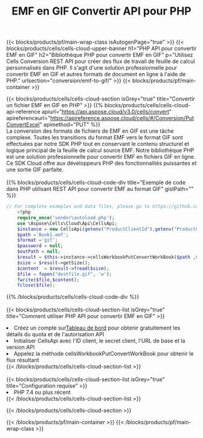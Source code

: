 ﻿---
title:  EMF en GIF Convertir API pour PHP
description:  API Cloud et SDK pour Microsoft Excel et OpenOffice Calc. Convertir une feuille de calcul en un autre format de fichier.
url: /fr/php/conversion/emf-to-gif/
---
{{< blocks/products/pf/main-wrap-class isAutogenPage="true" >}}
{{< blocks/products/cells/cells-cloud-upper-banner h1="PHP API pour convertir EMF en GIF" h2="Bibliothèque PHP pour convertir EMF en GIF" p="Utilisez Cells Conversion REST API pour créer des flux de travail de feuille de calcul personnalisés dans PHP. Il s\'agit d\'une solution professionnelle pour convertir EMF en GIF et autres formats de document en ligne à l\'aide de PHP." urlsection="conversion/emf-to-gif/" >}}
{{< blocks/products/pf/main-container >}}

{{< blocks/products/cells/cells-cloud-section isGrey="true" title="Convertir un fichier EMF en GIF en PHP" >}}
{{% blocks/products/cells/cells-cloud-api-reference apiurl="https://api.aspose.cloud/v3.0/cells/convert" apireferenceurl="https://apireference.aspose.cloud/cells/#/Conversion/PutConvertExcel" apimethod="PUT" %}}
<br/>
La conversion des formats de fichiers de EMF en GIF est une tâche complexe. Toutes les transitions du format EMF vers le format GIF sont effectuées par notre SDK PHP tout en conservant le contenu structurel et logique principal de la feuille de calcul source EMF. Notre bibliothèque PHP est une solution professionnelle pour convertir EMF en fichiers GIF en ligne. Ce SDK Cloud offre aux développeurs PHP des fonctionnalités puissantes et une sortie GIF parfaite.
<br/>
<br/>
{{% blocks/products/cells/cells-cloud-code-div title="Exemple de code dans PHP utilisant REST API pour convertir EMF au format GIF" gistPath="" %}}
 
```php
// For complete examples and data files, please go to https://github.com/aspose-cells-cloud/aspose-cells-cloud-php/
    <?php
    require_once('vendor\autoload.php');
    use \Aspose\Cells\Cloud\Api\CellsApi;
    $instance = new CellsApi(getenv("ProductClientId"),getenv("ProductClientSecret"));
    $path ='Book1.emf';    
    $format ='gif';
    $password = null;
    $outPath = null;      
    $result = $this->instance->cellsWorkbookPutConvertWorkBook($path ,$format, $password,  $outPath);
    $size = $result->getSize();
    $content  = $result->fread($size);
    $file = fopen("destfile.gif", 'w');
    fwrite($file,$content);
    fclose($file);
```
 
{{% /blocks/products/cells/cells-cloud-code-div %}}
<br/>
<br/>
{{< blocks/products/cells/cells-cloud-section-list isGrey="true" title="Comment utiliser PHP API pour convertir EMF en GIF" >}}
<li> Créez un compte sur<a href="https://dashboard.aspose.cloud/">Tableau de bord</a> pour obtenir gratuitement les détails du quota et de l'autorisation API</li>
<li>Initialiser CellsApi avec l'ID client, le secret client, l'URL de base et la version API</li>
<li>Appelez la méthode cellsWorkbookPutConvertWorkBook pour obtenir le flux résultant</li>
{{< /blocks/products/cells/cells-cloud-section-list >}}
<br/>
<br/>
{{< blocks/products/cells/cells-cloud-section-list isGrey="true" title="Configuration requise" >}}
<li>PHP 7.4 ou plus récent</li>
{{< /blocks/products/cells/cells-cloud-section-list >}}

{{< /blocks/products/cells/cells-cloud-section >}}

{{< /blocks/products/pf/main-container >}}
{{< /blocks/products/pf/main-wrap-class >}}
